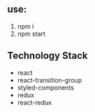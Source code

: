 ## use:
1) npm i
2) npm start

## Technology Stack
- react
- react-transition-group
- styled-components
- redux
- react-redux
